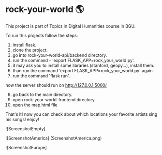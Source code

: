 # rock-your-world :earth_americas:
This project is part of Topics in Digital Humanities course in BGU.


To run this projects follow the steps:
1. install flask.
2. clone the project.
3. go into rock-your-world-api/backend directory.
4. run the command - 'export FLASK_APP=rock_your_world.py'.
5. it may ask you to install some libraries (stanford, geopy...), install them.
6. than run the command 'export FLASK_APP=rock_your_world.py' again.
7. run the command 'flask run'.

now the server should run on http://127.0.0.1:5000/

8. go back to the main directory.
9. open rock-your-world-frontend directory.
10. open the map.html file

That's it! now you can check about which locations your favorite artists sing his songs! enjoy!

![ScreenshotEmpty]

![ScreenshotAmerica]
(ScreenshotAmerica.png)

![ScreenshotEurope]


